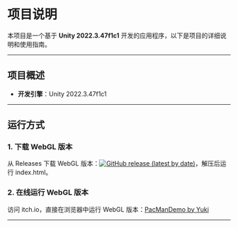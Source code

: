 # 项目说明

本项目是一个基于 **Unity 2022.3.47f1c1** 开发的应用程序，以下是项目的详细说明和使用指南。

------

## 项目概述

- **开发引擎**：Unity 2022.3.47f1c1

------

## 运行方式

### 1. 下载 WebGL 版本

从 Releases 下载 WebGL 版本：[![GitHub release (latest by date)](https://img.shields.io/github/v/release/Shirakoko/BehaviorTreeFramework)](https://github.com/Shirakoko/BehaviorTreeFramework/releases/tag/v1.0)，解压后运行 index.html。

### 2. 在线运行 WebGL 版本

访问 itch.io，直接在浏览器中运行 WebGL 版本：[PacManDemo by Yuki](https://yukilovesgames.itch.io/pacmandemo)

------

